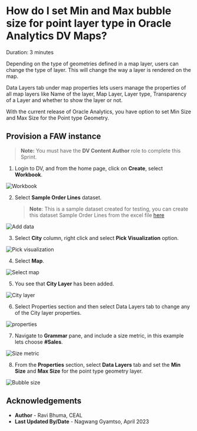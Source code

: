 # How do I set Min and Max bubble size for point layer type in Oracle Analytics DV Maps?

Duration: 3 minutes

Depending on the type of geometries defined in a map layer, users can change the type of layer. This will change the way a layer is rendered on the map.  

Data Layers tab under map properties lets users manage the properties of all map layers like Name of the layer, Map Layer, Layer type, Transparency of a Layer and whether to show the layer or not.

With the current release of Oracle Analytics, you have option to set Min Size and Max Size for the Point type Geometry.

## Provision a FAW instance

>**Note:** You must have the **DV Content Author** role to complete this Sprint.

1. Login to DV, and from the home page, click on **Create**, select **Workbook**.

  ![Workbook](images/workbook.png)

2. Select **Sample Order Lines** dataset.

    >**Note**: This is a sample dataset created for testing, you can create this dataset Sample Order Lines from the excel file [here](https://objectstorage.us-phoenix-1.oraclecloud.com/p/bKMx1O9ys8Q7DZOYwVZ71rFprosfFi68lZzLGPtqe0YB5Z9jMeMthPEbcU7cF2G_/n/idbwmyplhk4t/b/LiveLabsFiles/o/Sample%20Order%20Lines%20(Sprint)Sample%20Order%20Lines.xlsx)


  ![Add data](images/add-data.png)

3. Select **City** column, right click and select **Pick Visualization** option.

  ![Pick visualization](images/pick-visualization.png)

4. Select **Map**.

  ![Select map](images/map.png)

5. You see that **City Layer** has been added.

  ![City layer](images/city-layer.png)

6. Select Properties section and then select Data Layers tab to change any of the City layer properties.

  ![properties](images/properties.png)

7. Navigate to **Grammar** pane, and include a size metric, in this example lets choose **#Sales**.

  ![Size metric](images/size-metric.png)

8. From the **Properties** section, select **Data Layers** tab and  set the **Min Size** and **Max Size** for the point type geometry layer.

  ![Bubble size](images/bubble-size.png)

## Acknowledgements
* **Author** - Ravi Bhuma, CEAL
* **Last Updated By/Date** - Nagwang Gyamtso,  April 2023

